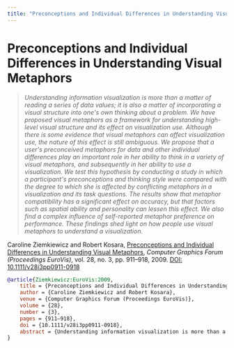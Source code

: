 ```yaml
---
title: "Preconceptions and Individual Differences in Understanding Visual Metaphors"
---
```


# Preconceptions and Individual Differences in Understanding Visual Metaphors

> _Understanding information visualization is more than a matter of reading a series of data values; it is also a matter of incorporating a visual structure into one's own thinking about a problem. We have proposed visual metaphors as a framework for understanding high-level visual structure and its effect on visualization use. Although there is some evidence that visual metaphors can affect visualization use, the nature of this effect is still ambiguous. We propose that a user's preconceived metaphors for data and other individual differences play an important role in her ability to think in a variety of visual metaphors, and subsequently in her ability to use a visualization. We test this hypothesis by conducting a study in which a participant's preconceptions and thinking style were compared with the degree to which she is affected by conflicting metaphors in a visualization and its task questions. The results show that metaphor compatibility has a significant effect on accuracy, but that factors such as spatial ability and personality can lessen this effect. We also find a complex influence of self-reported metaphor preference on performance. These findings shed light on how people use visual metaphors to understand a visualization._

Caroline Ziemkiewicz and Robert Kosara, <a href="https://media.eagereyes.org/papers/2009/Ziemkiewicz-EuroVis-2009.pdf" target="_blank">Preconceptions and Individual Differences in Understanding Visual Metaphors</a>, _Computer Graphics Forum (Proceedings EuroVis)_, vol. 28, no. 3, pp. 911–918, 2009. <a href="https://dx.doi.org/10.1111/v28i3pp0911-0918" target="_new">DOI: 10.1111/v28i3pp0911-0918</a>


```bibtex
@article{Ziemkiewicz:EuroVis:2009,
	title = {Preconceptions and Individual Differences in Understanding Visual Metaphors},
	author = {Caroline Ziemkiewicz and Robert Kosara},
	venue = {Computer Graphics Forum (Proceedings EuroVis)},
	volume = {28},
	number = {3},
	pages = {911–918},
	doi = {10.1111/v28i3pp0911-0918},
	abstract = {Understanding information visualization is more than a matter of reading a series of data values; it is also a matter of incorporating a visual structure into one's own thinking about a problem. We have proposed visual metaphors as a framework for understanding high-level visual structure and its effect on visualization use. Although there is some evidence that visual metaphors can affect visualization use, the nature of this effect is still ambiguous. We propose that a user's preconceived metaphors for data and other individual differences play an important role in her ability to think in a variety of visual metaphors, and subsequently in her ability to use a visualization. We test this hypothesis by conducting a study in which a participant's preconceptions and thinking style were compared with the degree to which she is affected by conflicting metaphors in a visualization and its task questions. The results show that metaphor compatibility has a significant effect on accuracy, but that factors such as spatial ability and personality can lessen this effect. We also find a complex influence of self-reported metaphor preference on performance. These findings shed light on how people use visual metaphors to understand a visualization.},
}
```

